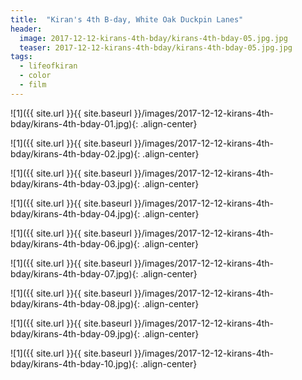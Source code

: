 ```yaml
---
title:  "Kiran's 4th B-day, White Oak Duckpin Lanes"
header:
  image: 2017-12-12-kirans-4th-bday/kirans-4th-bday-05.jpg.jpg
  teaser: 2017-12-12-kirans-4th-bday/kirans-4th-bday-05.jpg.jpg
tags: 
  - lifeofkiran
  - color
  - film
---
```


<p></p>
![1]({{ site.url }}{{ site.baseurl }}/images/2017-12-12-kirans-4th-bday/kirans-4th-bday-01.jpg){: .align-center}
<figcaption> </figcaption>
<p></p>

<p></p>
![1]({{ site.url }}{{ site.baseurl }}/images/2017-12-12-kirans-4th-bday/kirans-4th-bday-02.jpg){: .align-center}
<figcaption> </figcaption>
<p></p>

<p></p>
![1]({{ site.url }}{{ site.baseurl }}/images/2017-12-12-kirans-4th-bday/kirans-4th-bday-03.jpg){: .align-center}
<figcaption> </figcaption>
<p></p>

<p></p>
![1]({{ site.url }}{{ site.baseurl }}/images/2017-12-12-kirans-4th-bday/kirans-4th-bday-04.jpg){: .align-center}
<figcaption> </figcaption>
<p></p>

<p></p>
![1]({{ site.url }}{{ site.baseurl }}/images/2017-12-12-kirans-4th-bday/kirans-4th-bday-06.jpg){: .align-center}
<figcaption> </figcaption>
<p></p>

<p></p>
![1]({{ site.url }}{{ site.baseurl }}/images/2017-12-12-kirans-4th-bday/kirans-4th-bday-07.jpg){: .align-center}
<figcaption> </figcaption>
<p></p>

<p></p>
![1]({{ site.url }}{{ site.baseurl }}/images/2017-12-12-kirans-4th-bday/kirans-4th-bday-08.jpg){: .align-center}
<figcaption> </figcaption>
<p></p>

<p></p>
![1]({{ site.url }}{{ site.baseurl }}/images/2017-12-12-kirans-4th-bday/kirans-4th-bday-09.jpg){: .align-center}
<figcaption> </figcaption>
<p></p>

<p></p>
![1]({{ site.url }}{{ site.baseurl }}/images/2017-12-12-kirans-4th-bday/kirans-4th-bday-10.jpg){: .align-center}
<figcaption> </figcaption>
<p></p>

